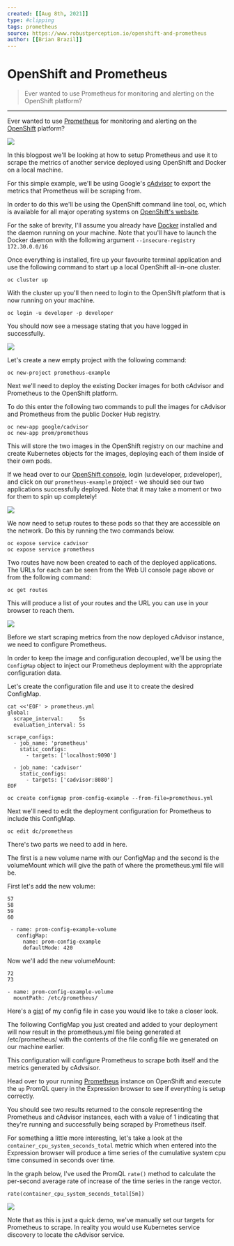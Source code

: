 ```yaml
---
created: [[Aug 8th, 2021]]
type: #clipping
tags: prometheus 
source: https://www.robustperception.io/openshift-and-prometheus
author: [[Brian Brazil]] 
---
```

# OpenShift and Prometheus

> Ever wanted to use Prometheus for monitoring and alerting on the OpenShift platform?

---
Ever wanted to use [Prometheus](https://www.prometheus.io/) for monitoring and alerting on the [OpenShift](https://www.openshift.com/) platform?

[![](https://www.robustperception.io/wp-content/uploads/2017/04/Screen-Shot-2017-04-06-at-11.52.04-640x255.png)](https://www.robustperception.io/wp-content/uploads/2017/04/Screen-Shot-2017-04-06-at-11.52.04.png)

In this blogpost we'll be looking at how to setup Prometheus and use it to scrape the metrics of another service deployed using OpenShift and Docker on a local machine.

For this simple example, we'll be using Google's [cAdvisor](https://github.com/google/cadvisor) to export the metrics that Prometheus will be scraping from.

In order to do this we'll be using the OpenShift command line tool, oc, which is available for all major operating systems on [OpenShift's website](https://www.openshift.org/download.html).

For the sake of brevity, I'll assume you already have [Docker](https://docs.docker.com/engine/installation/#platform-support-matrix) installed and the daemon running on your machine. Note that you'll have to launch the Docker daemon with the following argument `--insecure-registry 172.30.0.0/16`

Once everything is installed, fire up your favourite terminal application and use the following command to start up a local OpenShift all-in-one cluster.

```shell
oc cluster up
```

With the cluster up you'll then need to login to the OpenShift platform that is now running on your machine.

```shell
oc login -u developer -p developer
```

You should now see a message stating that you have logged in successfully.

[![](https://www.robustperception.io/wp-content/uploads/2017/04/oc_login-640x126.png)](https://www.robustperception.io/wp-content/uploads/2017/04/oc_login.png)

Let's create a new empty project with the following command:

```shell
oc new-project prometheus-example
```

Next we'll need to deploy the existing Docker images for both cAdvisor and Prometheus to the OpenShift platform.

To do this enter the following two commands to pull the images for cAdvisor and Prometheus from the public Docker Hub registry.

```shell
oc new-app google/cadvisor
oc new-app prom/prometheus
```

This will store the two images in the OpenShift registry on our machine and create Kubernetes objects for the images, deploying each of them inside of their own pods.

If we head over to our [OpenShift console](https://127.0.0.1:8443/console/), login (u:developer, p:developer), and click on our `prometheus-example` project - we should see our two applications successfully deployed. Note that it may take a moment or two for them to spin up completely!

[![](https://www.robustperception.io/wp-content/uploads/2017/04/Screen-Shot-2017-04-06-at-12.07.24-640x292.png)](https://www.robustperception.io/wp-content/uploads/2017/04/Screen-Shot-2017-04-06-at-12.07.24.png)

We now need to setup routes to these pods so that they are accessible on the network. Do this by running the two commands below.

```shell
oc expose service cadvisor
oc expose service prometheus
```

Two routes have now been created to each of the deployed applications. The URLs for each can be seen from the Web UI console page above or from the following command:

```shell
oc get routes
```

This will produce a list of your routes and the URL you can use in your browser to reach them.

[![](https://www.robustperception.io/wp-content/uploads/2017/04/Screen-Shot-2017-04-06-at-12.08.48-640x68.png)](https://www.robustperception.io/wp-content/uploads/2017/04/Screen-Shot-2017-04-06-at-12.08.48.png)

Before we start scraping metrics from the now deployed cAdvisor instance, we need to configure Prometheus.

In order to keep the image and configuration decoupled, we'll be using the `ConfigMap` object to inject our Prometheus deployment with the appropriate configuration data.

Let's create the configuration file and use it to create the desired ConfigMap.

```shell
cat <<'EOF' > prometheus.yml
global:
  scrape_interval:     5s 
  evaluation_interval: 5s 

scrape_configs:
  - job_name: 'prometheus'
    static_configs:
      - targets: ['localhost:9090']

  - job_name: 'cadvisor'
    static_configs:
      - targets: ['cadvisor:8080']
EOF

oc create configmap prom-config-example --from-file=prometheus.yml
```

Next we'll need to edit the deployment configuration for Prometheus to include this ConfigMap.

```shell
oc edit dc/prometheus
```

There's two parts we need to add in here.

The first is a new volume name with our ConfigMap and the second is the volumeMount which will give the path of where the prometheus.yml file will be.

First let's add the new volume:

```
57
58
59
60

 - name: prom-config-example-volume
   configMap:
     name: prom-config-example
     defaultMode: 420
```
Now we'll add the new volumeMount:
```
72
73

- name: prom-config-example-volume
  mountPath: /etc/prometheus/
```
Here's a [gist](https://gist.github.com/Conorbro/42ba2578b8558bc93c5197fd2f5396de) of my config file in case you would like to take a closer look.

The following ConfigMap you just created and added to your deployment will now result in the prometheus.yml file being generated at /etc/prometheus/ with the contents of the file config file we generated on our machine earlier.

This configuration will configure Prometheus to scrape both itself and the metrics generated by cAdvsisor.

Head over to your running [Prometheus](http://prometheus-prometheus-example.192.168.0.100.xip.io/) instance on OpenShift and execute the `up` PromQL query in the Expression browser to see if everything is setup correctly.

You should see two results returned to the console representing the Prometheus and cAdvisor instances, each with a value of 1 indicating that they're running and successfully being scraped by Prometheus itself.

For something a little more interesting, let's take a look at the `container_cpu_system_seconds_total` metric which when entered into the Expression browser will produce a time series of the cumulative system cpu time consumed in seconds over time.

In the graph below, I've used the PromQL `rate()` method to calculate the per-second average rate of increase of the time series in the range vector.

`rate(container_cpu_system_seconds_total[5m])`

[![](https://www.robustperception.io/wp-content/uploads/2017/04/Screen-Shot-2017-04-05-at-13.43.07-640x360.png)](https://www.robustperception.io/wp-content/uploads/2017/04/Screen-Shot-2017-04-05-at-13.43.07.png)

Note that as this is just a quick demo, we've manually set our targets for Prometheus to scrape. In reality you would use Kubernetes service discovery to locate the cAdvisor service.
